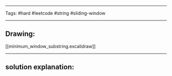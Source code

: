 

----

Tags: #hard #leetcode #string #sliding-window

----

## Drawing:
[[minimum_window_substring.excalidraw]]

----


## solution explanation:

